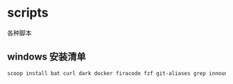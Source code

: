 # scripts
各种脚本

## windows 安装清单
```bash
scoop install bat curl dark docker firacode fzf git-aliases grep innounp jq lazygit less lunarvim neovim python sed sudo touch vim wezterm which winget wixtoolset 7zip git openssh
```
